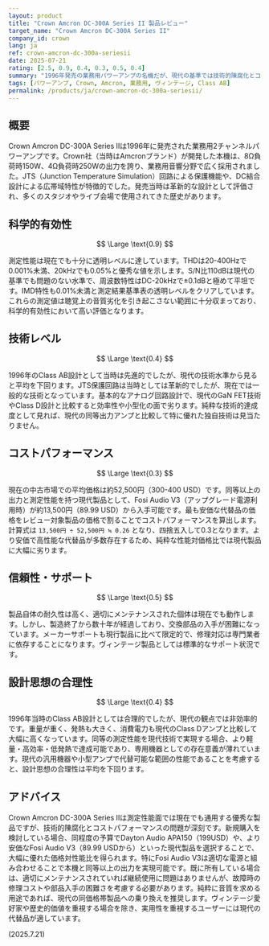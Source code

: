```yaml
---
layout: product
title: "Crown Amcron DC-300A Series II 製品レビュー"
target_name: "Crown Amcron DC-300A Series II"
company_id: crown
lang: ja
ref: crown-amcron-dc-300a-seriesii
date: 2025-07-21
rating: [2.5, 0.9, 0.4, 0.3, 0.5, 0.4]
summary: "1996年発売の業務用パワーアンプの名機だが、現代の基準では技術的陳腐化とコストパフォーマンスの問題が顕著な製品"
tags: [パワーアンプ, Crown, Amcron, 業務用, ヴィンテージ, Class AB]
permalink: /products/ja/crown-amcron-dc-300a-seriesii/
---
```


## 概要

Crown Amcron DC-300A Series IIは1996年に発売された業務用2チャンネルパワーアンプです。Crown社（当時はAmcronブランド）が開発した本機は、8Ω負荷時150W、4Ω負荷時250Wの出力を誇り、業務用音響分野で広く採用されました。JTS（Junction Temperature Simulation）回路による保護機能や、DC結合設計による広帯域特性が特徴的でした。発売当時は革新的な設計として評価され、多くのスタジオやライブ会場で使用されてきた歴史があります。

## 科学的有効性

$$ \Large \text{0.9} $$

測定性能は現在でも十分に透明レベルに達しています。THDは20-400Hzで0.001%未満、20kHzでも0.05%と優秀な値を示します。S/N比110dBは現代の基準でも問題のない水準で、周波数特性はDC-20kHzで±0.1dBと極めて平坦です。IMD特性も0.01%未満と測定結果基準表の透明レベルをクリアしています。これらの測定値は聴覚上の音質劣化を引き起こさない範囲に十分収まっており、科学的有効性において高い評価となります。

## 技術レベル

$$ \Large \text{0.4} $$

1996年のClass AB設計として当時は先進的でしたが、現代の技術水準から見ると平均を下回ります。JTS保護回路は当時としては革新的でしたが、現在では一般的な技術となっています。基本的なアナログ回路設計で、現代のGaN FET技術やClass D設計と比較すると効率性や小型化の面で劣ります。純粋な技術的達成度として見れば、現代の同等出力アンプと比較して特に優れた独自技術は見当たりません。

## コストパフォーマンス

$$ \Large \text{0.3} $$

現在の中古市場での平均価格は約52,500円（300-400 USD）です。同等以上の出力と測定性能を持つ現代製品として、Fosi Audio V3（アップグレード電源利用時）が約13,500円（89.99 USD）から入手可能です。最も安価な代替品の価格をレビュー対象製品の価格で割ることでコストパフォーマンスを算出します。計算式は `13,500円 ÷ 52,500円 ≒ 0.26` となり、四捨五入して0.3となります。より安価で高性能な代替品が多数存在するため、純粋な性能対価格比では現代製品に大幅に劣ります。

## 信頼性・サポート

$$ \Large \text{0.5} $$

製品自体の耐久性は高く、適切にメンテナンスされた個体は現在でも動作します。しかし、製造終了から数十年が経過しており、交換部品の入手が困難になっています。メーカーサポートも現行製品に比べて限定的で、修理対応は専門業者に依存することになります。ヴィンテージ製品としては標準的なサポート状況です。

## 設計思想の合理性

$$ \Large \text{0.4} $$

1996年当時のClass AB設計としては合理的でしたが、現代の観点では非効率的です。重量が重く、発熱も大きく、消費電力も現代のClass Dアンプと比較して大幅に高くなっています。同等の測定性能を現代技術で実現する場合、より軽量・高効率・低発熱で達成可能であり、専用機器としての存在意義が薄れています。現代の汎用機器や小型アンプで代替可能な範囲の性能であることを考慮すると、設計思想の合理性は平均を下回ります。

## アドバイス

Crown Amcron DC-300A Series IIは測定性能面では現在でも通用する優秀な製品ですが、技術的陳腐化とコストパフォーマンスの問題が深刻です。新規購入を検討している場合、同程度の予算でDayton Audio APA150（199USD）や、より安価なFosi Audio V3（89.99 USDから）といった現代製品を選択することで、大幅に優れた価格対性能比を得られます。特にFosi Audio V3は適切な電源と組み合わせることで本機と同等以上の出力を実現可能です。既に所有している場合は、適切にメンテナンスされていれば継続使用に問題はありませんが、故障時の修理コストや部品入手の困難さを考慮する必要があります。純粋に音質を求める用途であれば、現代の同価格帯製品への乗り換えを推奨します。ヴィンテージ愛好家や歴史的価値を重視する場合を除き、実用性を重視するユーザーには現代の代替品が適しています。

(2025.7.21)
